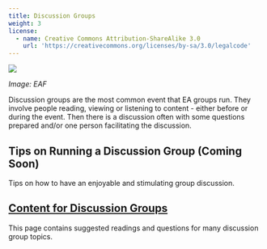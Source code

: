 ```yaml
---
title: Discussion Groups
weight: 3
license:
  - name: Creative Commons Attribution-ShareAlike 3.0
    url: 'https://creativecommons.org/licenses/by-sa/3.0/legalcode'
---
```

<p class="large_image_wrapper">
 <img src="/img/eventseaf2.jpg" />
</p>

_Image: EAF_

Discussion groups are the most common event that EA groups run. They involve people reading, viewing or listening to content - either before or during the event. Then there is a discussion often with some questions prepared and/or one person facilitating the discussion.

## Tips on Running a Discussion Group (Coming Soon)

Tips on how to have an enjoyable and stimulating group discussion.


## [Content for Discussion Groups](/events/articles/content/)

This page contains suggested readings and questions for many discussion group topics.

